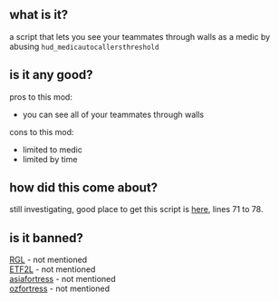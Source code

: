 <h2>what is it?</h2>

a script that lets you see your teammates through walls as a medic by abusing `hud_medicautocallersthreshold`<br>
<h2>is it any good?</h2>

pros to this mod:<br>

* you can see all of your teammates through walls

cons to this mod:<br>

* limited to medic
* limited by time

<h2>how did this come about?</h2>

still investigating, good place to get this script is [here](https://pastebin.com/QgtPGpiH), lines 71 to 78.
<h2>is it banned?</h2>

[RGL](https://docs.google.com/document/d/1jfp2o6X4m0zdrX50kZ5YNsrvBANqxfDb-nEsRBb1wh0/view) - not mentioned<br>
[ETF2L](https://etf2l.org/latest-rules-configs-updates/) - not mentioned<br>
[asiafortress](https://asiafortress.com/index.php?/forums/topic/5900-asiafortress-cup-18-rules/) - not mentioned<br>
[ozfortress](https://ozfortress.com/rules#6-Cheating-Exploits-and-Bans) - not mentioned<br>
